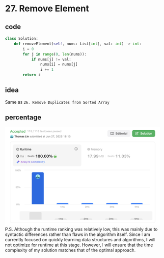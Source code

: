 # 27. Remove Element
## code
```python
class Solution:
    def removeElement(self, nums: List[int], val: int) -> int:
        i = 0
        for j in range(0, len(nums)):
            if nums[j] != val:
                nums[i] = nums[j]
                i += 1
        return i 
```
## idea
Same as `26. Remove Duplicates from Sorted Array `
## percentage
![](/assetPic/element.png)
P.S. Although the runtime ranking was relatively low, this was mainly due to syntactic differences rather than flaws in the algorithm itself. Since I am currently focused on quickly learning data structures and algorithms, I will not optimize for runtime at this stage. However, I will ensure that the time complexity of my solution matches that of the optimal approach.